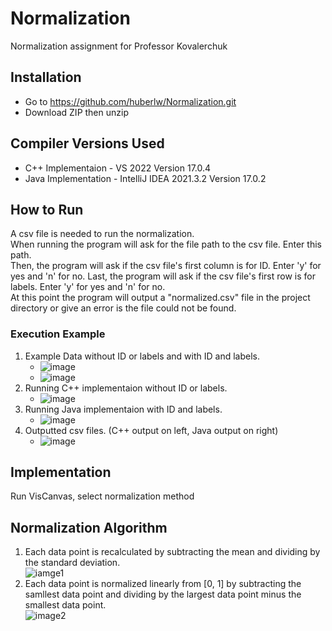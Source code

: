 # Normalization
Normalization assignment for Professor Kovalerchuk
## Installation
* Go to https://github.com/huberlw/Normalization.git
* Download ZIP then unzip
## Compiler Versions Used
* C++ Implementaion - VS 2022 Version 17.0.4
* Java Implementation - IntelliJ IDEA 2021.3.2 Version 17.0.2
## How to Run
A csv file is needed to run the normalization.  
When running the program will ask for the file path to the csv file. Enter this path.  
Then, the program will ask if the csv file's first column is for ID. Enter 'y' for yes and 'n' for no. 
Last, the program will ask if the csv file's first row is for labels. Enter 'y' for yes and 'n' for no.  
At this point the program will output a "normalized.csv" file in the project directory or give an error is the file could not be found.  
### Execution Example
1. Example Data without ID or labels and with ID and labels.
    * ![image](https://user-images.githubusercontent.com/100527741/155895630-26fed2b6-45c3-42ae-bf22-99dac23936a2.png)
    * ![image](https://user-images.githubusercontent.com/100527741/155895682-5449c304-1b8a-4032-832d-e4a817b42f37.png)
2. Running C++ implementaion without ID or labels.
    * ![image](https://user-images.githubusercontent.com/100527741/155895772-27553245-60a3-4c6e-bda9-f211d12fcc6d.png)
3. Running Java implementaion with ID and labels.
    * ![image](https://user-images.githubusercontent.com/100527741/155895839-bf93a373-e964-44a8-8085-d67f1b2ab71b.png)
5. Outputted csv files. (C++ output on left, Java output on right)
    * ![image](https://user-images.githubusercontent.com/100527741/155895919-729bc0e8-3f85-4ba6-90a4-7fd8a652e6d8.png)
## Implementation
Run VisCanvas, select normalization method
## Normalization Algorithm
1. Each data point is recalculated by subtracting the mean and dividing by the standard deviation.  
![iamge1]("https://user-images.githubusercontent.com/100527741/155894497-c83e5aaf-d27e-4f24-91cb-b1f934765bc4.png")  
2. Each data point is normalized linearly from [0, 1] by subtracting the samllest data point and dividing by the largest data point minus the smallest data point.  
![image2]("https://user-images.githubusercontent.com/100527741/155894526-f883c039-48a4-4d12-be28-9028186f0b45.png")
